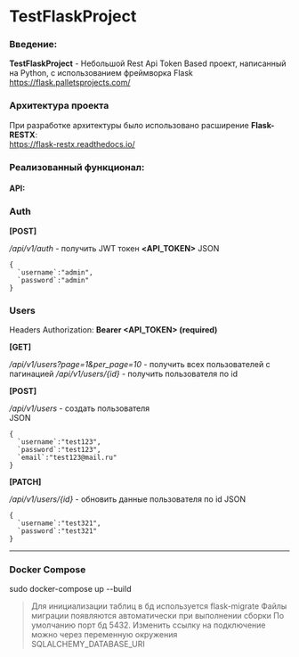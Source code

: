 # TestFlaskProject

### Введение:
**TestFlaskProject** - Небольшой Rest Api Token Based проект, написанный на Python, с использованием фреймворка Flask https://flask.palletsprojects.com/


### Архитектура проекта
При разработке архитектуры было использовано расширение **Flask-RESTX**:  
https://flask-restx.readthedocs.io/


### Реализованный функционал:

#### API:

### Auth

**[POST]**

*/api/v1/auth* - получить JWT токен **<API_TOKEN>**
JSON 
```
{
  `username`:"admin",
  `password`:"admin"
}
```

### Users
Headers
Authorization: **Bearer <API_TOKEN> (required)**

**[GET]**

*/api/v1/users?page=1&per_page=10* - получить всех пользователей с пагинацией
*/api/v1/users/{id}* - получить пользователя по id  

**[POST]**

*/api/v1/users* - создать пользователя  
JSON 
```
{
  `username`:"test123",
  `password`:"test123",
  `email`:"test123@mail.ru"
}
```

**[PATCH]**

*/api/v1/users/{id}* - обновить данные пользователя по id
JSON 
```
{
  `username`:"test321",
  `password`:"test321"
}
```
-----

### Docker Compose
sudo docker-compose up --build

> Для инициализации таблиц в бд используется flask-migrate
> Файлы миграции появляются автоматически при выполнении сборки
> По умолчанию порт бд 5432. Изменить ссылку на подключение можно через переменную окружения SQLALCHEMY_DATABASE_URI